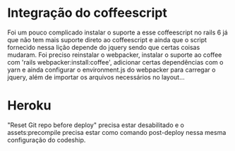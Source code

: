 # Integração do coffeescript

Foi um pouco complicado instalar o suporte a esse coffeescript no rails 6 já que
não tem mais suporte direto ao coffeescript e ainda que o script fornecido nessa
lição depende do jquery sendo que certas coisas mudaram. Foi preciso reinstalar
o webpacker, instalar o suporte ao coffee com 'rails webpacker:install:coffee',
adicionar certas dependências com o yarn e ainda configurar o environment.js do
webpacker para carregar o jquery, além de importar os arquivos necessários no
layout...

# Heroku

"Reset Git repo before deploy" precisa estar desabilitado e o assets:precompile
precisa estar como comando post-deploy nessa mesma configuração do codeship.
